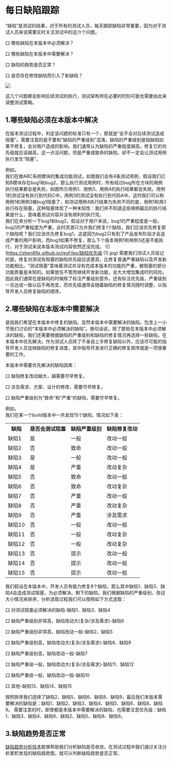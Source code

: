 # 每日缺陷跟踪

“缺陷”是测试的结果，对于所有的测试人员，每天跟踪缺陷非常重要，因为对于测试人员来说需要实时关注测试中的这介个问题。

口  哪些缺陷在本版本中必须解决？

口  哪些缺陷在本版本中需要解决？

口  缺陷的趋势是否正常？

口  是否存在修改缺陷而引入了新缺陷？

![](https://shen89s.github.io/resFiles/每日缺陷跟踪需要关注的问题.jpg)

这几个问题都会影响后续测试的执行，测试架构师在必要的时刻可能也需要由此来调整测试策略。

## 1.哪些缺陷必须在本版本中解决

在版本测试过程中，判定该问题的标准只有一个，那就是“会不会对后续测试造成阻塞”。需要注意的是不要和“缺陷的严重级别”混淆。缺陷的严重级别是指缺陷如果不修复，会对用户造成的影响。我们通常认为缺陷的严重程度越高，修复它的优先级就应该越高，这一点没问题，但是严重或致命的缺陷，却不一定会让测试用例执行发生“阻塞”。

例如，   
我们在做ABC系统模块的集成功能测试，如图我们会有4条测试用例，假设我们已知B模块存在bug1和bug2，那么执行测试用例时，所有经过bug所在方块的用例执行结果都会是失败，如图所示用例1、用例3、用例4的执行结果都会失败。用例1的测试没有执行到代码C中，用例3的测试没有执行到代码A中，这时我们可以称用例1和用例3被bug1阻塞了，和测试用例4执行结果为失败不同的是，用例1和用3执行存在阻塞，这种阻塞体现了一种未知性：我们并不知道这些用例最后的执行结果是什么，意味着测试内容并没有顺利的执行完。   
我们在来分析一下bug1和bug2，假设对于用户来说，bug1的严重程度是一般，bug2的严重程度为严重，此时资源只允许我们修复1个缺陷，我们应该优先修复那个缺陷呢？我们应该优先修复bug1，这是因为bug2只有到了产品发布阶段才会造成严重的用户影响，而bug1如果不修复，那么下个版本用例1和用例3还是不能执行，对于测试来说本版本测试内容依然还没完成。
![](https://shen89s.github.io/resFiles/缺陷优先级 (1).jpg)
需要我们测试人员铭记的是，修复对测试有阻塞的缺陷优先级应该更高，比修复普通严重缺陷以及开发新功能相比。“测试阻塞”意味着测试并没有完成本版本的功能的严重，被阻塞的部分功能质量是未知的。如果放任不管而继续开发新功能，会大大增加集成时的风险。因此我们通常在提缺陷的时候除了标注严重级别意外，还有标注优先级，严重级别一旦达成一致以后不再改变，而优先级通常会随着缺陷的修复情况随时调整，以指导开发人员修复缺陷的顺序。

## 2.哪些缺陷在本版本中需要解决

是指我们希望在本版本中修复的缺陷。显然本版本中需要解决的缺陷，包含上一小节我们讨论的“本版本中必须解决的缺陷”。换句话说，除了那些在本版本中必须解决的缺陷，我们还需要根据缺陷的严重级别和缺陷的修复情况再选择一些缺陷，在本版本中优先解决。作为测试人员除了不亲自上手修复缺陷以外，应该尽可能的指导开发人员加快缺陷的修复进度，其中指导开发进行正确的修复顺序就是一项很重要的工作。   

本版本中需要优先解决的缺陷因素：   

口  缺陷修复改动越大，越需要尽早修复。

口  涉及需求、方案、设计的修改，需要尽早修复。

口  缺陷严重级别为“致命”和“严重”的缺陷，需要尽早修复。


例如，   
我们在某一个build版本中一共发现15个缺陷，情况如下表：   
<table>
	<tr>
		<th>缺陷</th>
		<th>是否会测试阻塞</th>
		<th>缺陷严重级别</th>
		<th>缺陷修复改动</th>
	</tr>
	<tr>
		<td>缺陷1</td>
		<td>是</td>
		<td>一般</td>
		<td>改动一般</td>
	</tr>
	<tr>
		<td>缺陷2</td>
		<td>否</td>
		<td>致命</td>
		<td>改动一般</td>
	</tr>
	<tr>
		<td>缺陷3</td>
		<td>是</td>
		<td>一般</td>
		<td>改动一般</td>
	</tr> 
	<tr>
		<td>缺陷4</td>
		<td>是</td>
		<td>严重</td>
		<td>改动复杂</td>
	</tr>
	<tr>
		<td>缺陷5</td>
		<td>否</td>
		<td>致命</td>
		<td>改动一般</td>
	</tr> 	
	<tr>
		<td>缺陷6</td>
		<td>否</td>
		<td>致命</td>
		<td>改动复杂</td>
	</tr> 	
	<tr>
		<td>缺陷7</td>
		<td>否</td>
		<td>严重</td>
		<td>改动一般</td>
	</tr> 	
	<tr>
		<td>缺陷8</td>
		<td>否</td>
		<td>严重</td>
		<td>改动复杂</td>
	</tr> 	
	<tr>
		<td>缺陷9</td>
		<td>否</td>
		<td>严重</td>
		<td>涉及需求</td>
	</tr> 	
	<tr>
		<td>缺陷10</td>
		<td>否</td>
		<td>一般</td>
		<td>改动一般</td>
	</tr> 	
	<tr>
		<td>缺陷11</td>
		<td>否</td>
		<td>一般</td>
		<td>改动复杂</td>
	</tr> 	
	<tr>
		<td>缺陷12</td>
		<td>否</td>
		<td>一般</td>
		<td>改动复杂</td>
	</tr> 	
	<tr>
		<td>缺陷13</td>
		<td>否</td>
		<td>提示</td>
		<td>改动一般</td>
	</tr> 
	<tr>
		<td>缺陷14</td>
		<td>否</td>
		<td>提示</td>
		<td>改动一般</td>
	</tr> 
	<tr>
		<td>缺陷15</td>
		<td>否</td>
		<td>提示</td>
		<td>改动一般</td>
	</tr> 
</table>

我们假设在本版本中，开发人员有能力修复8个缺陷，那么其中缺陷1、缺陷3、缺陷4会造成测试阻塞，为必须解决。剩下的缺陷，我们根据缺陷的严重级别、改动大小情况来排序，分析选取过程我们可以按照如下方式选取：   

口  对测试阻塞必须解决的缺陷-缺陷1、缺陷3、缺陷4

口  缺陷严重级别非常高，缺陷改动大(复杂/涉及需求)-缺陷6

口  缺陷严重级别非常高，缺陷改动一般-缺陷2、缺陷5

口  缺陷严重级别高，缺陷改动大(复杂/涉及需求)-缺陷8、缺陷9

口  缺陷严重级别高，缺陷改动一般-缺陷7

口  缺陷严重级一般，缺陷改动大(复杂/涉及需求)-缺陷11、缺陷12

口  缺陷严重级一般，缺陷改动一般-缺陷10

口  其他-缺陷13、缺陷14、缺陷15

按照排序我们选择了缺陷2、缺陷5、缺陷6、缺陷8、缺陷9，最后我们本版本需要解决的缺陷是：缺陷1、缺陷2、缺陷3、缺陷4、缺陷5、缺陷6、缺陷8、缺陷9。
需要注意的时，即使都是本版本中需要解决的缺陷，也需要注意优先级：缺陷1、缺陷3、缺陷4、缺陷6、缺陷2、缺陷5、缺陷8、缺陷9。


## 3.缺陷趋势是否正常

[缺陷趋势分析技术](books/缺陷趋势分析.md)能够帮助我们分析缺陷是否收敛，在测试过程中我们通过关注分析累积发现的缺陷趋势图，就可以判断缺陷趋势是否正常。


